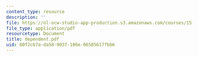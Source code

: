 ```yaml
---
content_type: resource
description: ''
file: https://ol-ocw-studio-app-production.s3.amazonaws.com/courses/15-667-negotiation-and-conflict-management-spring-2001/80f2c67ada58903f106e06585617fbb6_dependent.pdf
file_type: application/pdf
resourcetype: Document
title: dependent.pdf
uid: 80f2c67a-da58-903f-106e-06585617fbb6
---
```

